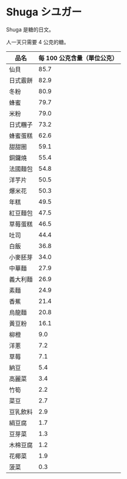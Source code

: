 # Shuga シユガー

Shuga 是糖的日文。

人一天只需要 4 公克的糖。

|品名|每 100 公克含量（單位公克）|
|----|----|
| 仙貝 | 85.7 |
| 日式霰餅 | 82.9 |
| 冬粉 | 80.9 |
| 蜂蜜 | 79.7 |
| 米粉 | 79.0 |
| 日式糰子 | 73.2 |
| 蜂蜜蛋糕 | 62.6 |
| 甜甜圈 | 59.1 |
| 銅鑼燒 | 55.4 |
| 法國麵包 | 54.8 |
| 洋芋片 | 50.5 |
| 爆米花 | 50.3 |
| 年糕 | 49.5 |
| 紅豆麵包 | 47.5 |
| 草莓蛋糕 | 46.5 |
| 吐司 | 44.4 |
| 白飯 | 36.8 |
| 小麥胚芽 | 34.0 |
| 中華麵 | 27.9 |
| 義大利麵 | 26.9 |
| 素麵 | 24.9 |
| 香蕉 | 21.4 |
| 烏龍麵 | 20.8 |
| 黃豆粉 | 16.1 |
| 柳橙 | 9.0 |
| 洋蔥 | 7.2 |
| 草莓 | 7.1 |
| 納豆 | 5.4 |
| 高麗菜 | 3.4 |
| 竹筍 | 2.2 |
| 菜豆 | 2.7 |
| 豆乳飲料 | 2.9 |
| 絹豆腐 | 1.7 |
| 豆芽菜 | 1.3 |
| 木棉豆腐 | 1.2 |
| 花椰菜 | 1.9 |
| 菠菜 | 0.3 |
